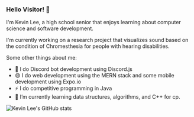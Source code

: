 ### Hello Visitor! 👋

I'm Kevin Lee, a high school senior that enjoys learning about computer science and software development. 

I'm currently working on a research project that visualizes sound based on the condition of Chromesthesia for people with hearing disabilities.

Some other things about me:
- 💬 I do Discord bot development using Discord.js
- 😄 I do web development using the MERN stack and some mobile development using Expo.io
- ⚡ I do competitive programming in Java
- 🌱 I’m currently learning data structures, algorithms, and C++ for cp.

![Kevin Lee's GitHub stats](https://github-readme-stats.vercel.app/api?username=123kevinlee&count_private=true&show_icons=true&theme=buefy)

<!--
**123kevinlee/123kevinlee** is a ✨ _special_ ✨ repository because its `README.md` (this file) appears on your GitHub profile.

Here are some ideas to get you started:

- 🔭 I’m currently working on ...
- 🌱 I’m currently learning ...
- 👯 I’m looking to collaborate on ...
- 🤔 I’m looking for help with ...
- 💬 Ask me about ...
- 📫 How to reach me: ...
- 😄 Pronouns: ...
- ⚡ Fun fact: ...
-->
